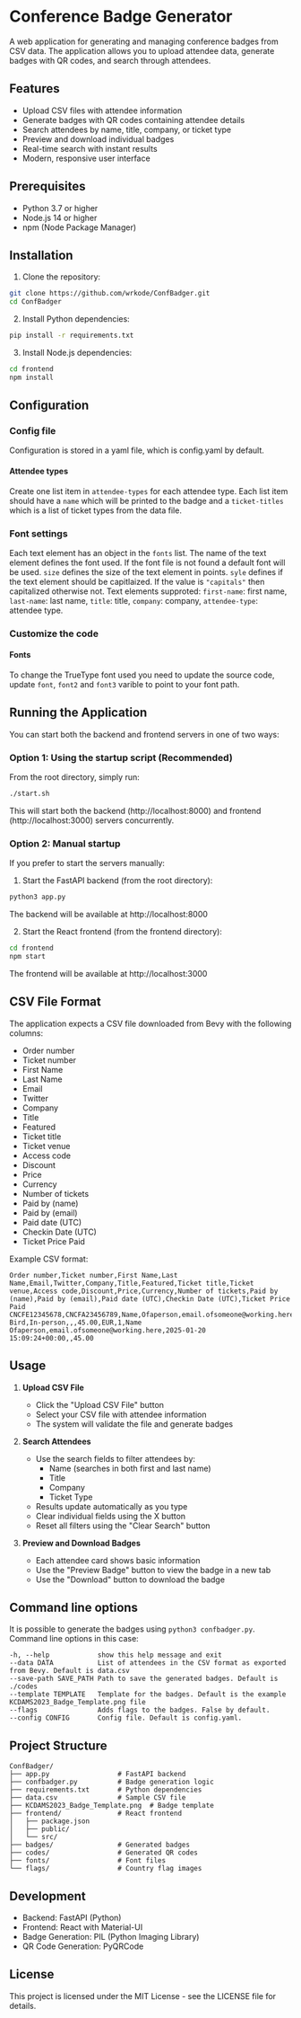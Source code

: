 # Conference Badge Generator

A web application for generating and managing conference badges from CSV data. The application allows you to upload
 attendee data, generate badges with QR codes, and search through attendees.

## Features

- Upload CSV files with attendee information
- Generate badges with QR codes containing attendee details
- Search attendees by name, title, company, or ticket type
- Preview and download individual badges
- Real-time search with instant results
- Modern, responsive user interface

## Prerequisites

- Python 3.7 or higher
- Node.js 14 or higher
- npm (Node Package Manager)

## Installation

1. Clone the repository:
```bash
git clone https://github.com/wrkode/ConfBadger.git
cd ConfBadger
```

2. Install Python dependencies:
```bash
pip install -r requirements.txt
```

3. Install Node.js dependencies:
```bash
cd frontend
npm install
```

## Configuration

### Config file

Configuration is stored in a yaml file, which is config.yaml by default.

#### Attendee types

Create one list item in `attendee-types` for each attendee type. Each list item should have a `name` which will be
printed to the badge and a `ticket-titles` which is a list of ticket types from the data file.

### Font settings

Each text element has an object in the `fonts` list. The name of the text element defines the font used. If the font
file is not found a default font will be used. `size` defines the size of the text element in points. `syle` defines if 
the text element should be capitlaized. If the value is `"capitals"` then capitalized otherwise not.
Text elements supproted: `first-name`: first name, `last-name`: last name, `title`: title, `company`: company,
`attendee-type`: attendee type. 

### Customize the code 
#### Fonts

To change the TrueType font used you need to update the source code, update ```font```, ```font2``` and ```font3```
varible to point to your font path.

## Running the Application

You can start both the backend and frontend servers in one of two ways:

### Option 1: Using the startup script (Recommended)
From the root directory, simply run:
```bash
./start.sh
```
This will start both the backend (http://localhost:8000) and frontend (http://localhost:3000) servers concurrently.

### Option 2: Manual startup
If you prefer to start the servers manually:

1. Start the FastAPI backend (from the root directory):
```bash
python3 app.py
```
The backend will be available at http://localhost:8000

2. Start the React frontend (from the frontend directory):
```bash
cd frontend
npm start
```
The frontend will be available at http://localhost:3000

## CSV File Format

The application expects a CSV file downloaded from Bevy with the following columns:
- Order number
- Ticket number
- First Name
- Last Name
- Email
- Twitter
- Company
- Title
- Featured
- Ticket title
- Ticket venue
- Access code
- Discount
- Price
- Currency
- Number of tickets
- Paid by (name)
- Paid by (email)
- Paid date (UTC)
- Checkin Date (UTC)
- Ticket Price Paid

Example CSV format:
```csv
Order number,Ticket number,First Name,Last Name,Email,Twitter,Company,Title,Featured,Ticket title,Ticket venue,Access code,Discount,Price,Currency,Number of tickets,Paid by (name),Paid by (email),Paid date (UTC),Checkin Date (UTC),Ticket Price Paid
CNCFE12345678,CNCFA23456789,Name,Ofaperson,email.ofsomeone@working.here,,,,,Early Bird,In-person,,,45.00,EUR,1,Name Ofaperson,email.ofsomeone@working.here,2025-01-20 15:09:24+00:00,,45.00
```

## Usage

1. **Upload CSV File**
   - Click the "Upload CSV File" button
   - Select your CSV file with attendee information
   - The system will validate the file and generate badges

2. **Search Attendees**
   - Use the search fields to filter attendees by:
     - Name (searches in both first and last name)
     - Title
     - Company
     - Ticket Type
   - Results update automatically as you type
   - Clear individual fields using the X button
   - Reset all filters using the "Clear Search" button

3. **Preview and Download Badges**
   - Each attendee card shows basic information
   - Use the "Preview Badge" button to view the badge in a new tab
   - Use the "Download" button to download the badge

## Command line options

It is possible to generate the badges using `python3 confbadger.py`. Command line options in this case:

```
-h, --help            show this help message and exit
--data DATA           List of attendees in the CSV format as exported from Bevy. Default is data.csv
--save-path SAVE_PATH Path to save the generated badges. Default is ./codes
--template TEMPLATE   Template for the badges. Default is the example KCDAMS2023_Badge_Template.png file
--flags               Adds flags to the badges. False by default.
--config CONFIG       Config file. Default is config.yaml.
```

## Project Structure

```
ConfBadger/
├── app.py                 # FastAPI backend
├── confbadger.py          # Badge generation logic
├── requirements.txt       # Python dependencies
├── data.csv               # Sample CSV file
├── KCDAMS2023_Badge_Template.png  # Badge template
├── frontend/              # React frontend
│   ├── package.json
│   ├── public/
│   └── src/
├── badges/                # Generated badges
├── codes/                 # Generated QR codes
├── fonts/                 # Font files
└── flags/                 # Country flag images
```

## Development

- Backend: FastAPI (Python)
- Frontend: React with Material-UI
- Badge Generation: PIL (Python Imaging Library)
- QR Code Generation: PyQRCode

## License

This project is licensed under the MIT License - see the LICENSE file for details.